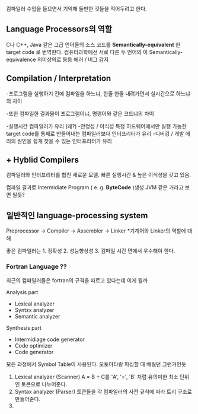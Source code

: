 


컴파일러 수업을 들으면서 기억해 둘만한 것들을 적어두려고 한다.

## Language Processors의 역할

C나 C++, Java 같은 고급 언어들의 소스 코드를
**Semantically-equivalent** 한 target code 로 번역한다. 
컴퓨터과학에선 서로 다른 두 언어의 이 Semantically-equivalence 의미상의로 동등
에러 / 버그 감지

## Compilation  /  Interpretation

 
-프로그램을 실행하기 전에 컴파일을 하느냐, 한줄 한줄 내려가면서 실시간으로 하느냐의 차이

-또한 컴파일한 결과물이 프로그램이냐, 명령어와 같은 코드냐의 차이

-실행시간 
	컴파일러가 유리 (왜?)
-안정성 / 이식성
	특정 하드웨어에서만 실행 가능한 target code를 통째로 만들어내는 컴파일러보다 인터프리터가 유리
-디버깅 / 개발
	에러의 원인을 쉽게 찾을 수 있는 인터프리터가 유리

## + Hyblid Compilers
컴파일러와 인터프리터를 합친 새로운 모델. 빠른 실행시간 & 높은 이식성을 갖고 있음.

컴파일 결과로 Intermidiate Program ( e. g. **ByteCode** )생성
JVM 같은 거라고 보면 될듯?

## 일반적인 language-processing system 

Preprocessor -> Compiler -> Assembler -> Linker
*기계어와 Linker의 역할에 대해

좋은 컴파일러는 1. 정확성 2. 성능향상성 3. 컴파일 시간 면에서 우수해야 한다.

### Fortran Language ??
최근의 컴파일러들은 fortran의 규격을 따르고 있다는데 이게 뭘까

 Analysis part
 
 - Lexical analyzer
 - Syntzx analyzer
 - Semantic analyzer

Synthesis part

 - Intermidiage code generator
 - Code optimizer
 - Code generator

모든 과정에서 Symbol Table이 사용된다. 오토마타랑 파싱할 때 배웠던 그런거인듯

1. Lexical analyzer (Scanner)
	A = B + C를 'A', '=', 'B' 처럼 유의미한 최소 단위인 토큰으로 나누어준다.
2. Syntax analyzer (Parser)
	토큰들을 각 컴파일러의 사전 규칙에 따라 트리 구조로 만들어준다.
3. 
 





 


	
<!--stackedit_data:
eyJoaXN0b3J5IjpbMzI0Mzc5MDI5LDI2ODUxNDE5MCwtMTYzMz
E3NzAxNiwtNDAzNzg3MzgzLC0xNDE2NzgzMDcwXX0=
-->